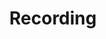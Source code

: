 ---
title: Recording
description: Change your recording status
parameters:
  - name: ObsConnection
  - name: State
    type: Select
    required: true
    description: |
      Choose the recording state

      - `Start`: Start your recording
      - `Stop`: Stop your recording
      - `Pause`: Pause your recording
      - `Resume`: Resume your recording
variables: []
csharpMethods:
  - ObsStartRecording
  - ObsStopRecording
  - ObsPauseRecording
  - ObsResumeRecording
---